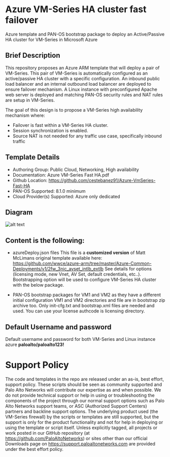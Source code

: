 # Azure VM-Series HA cluster fast failover
Azure template and PAN-OS bootstrap package to deploy an Active/Passive HA cluster for VM-Series in Microsoft Azure

## Brief Description
This repository proposes an Azure ARM template that will deploy a pair of VM-Series.
This pair of VM-Series is automatically configured as an active/passive HA cluster with a specific configuration.
An inbound public load balancer and an internal outbound load balancer are deployed to ensure failover mechanism.
A Linux instance with preconfigured Apache web server is deployed and matching PAN-OS security rules and NAT rules are setup in VM-Series.

The goal of this design is to propose a VM-Series high availability mechanism where:
- Failover is fast within a VM-Series HA cluster.
- Session synchronization is enabled.
- Source NAT is not needed for any traffic use case, specifically inbound traffic



## Template Details
- Authoring Group: Public Cloud, Networking, High availability
- Documentation: Azure VM-Series Fast HA.pdf
- Github Location: https://github.com/cestebanez91/Azure-VmSeries-Fast-HA
- PAN-OS Supported: 8.1.0 minimum
- Cloud Provider(s) Supported:  Azure only dedicated


## Diagram
![alt text](https://github.com/cestebanez91/Azure-VmSeries-Fast-HA/blob/main/AzureFastHAdiagram.png)


## Content is the following:
-	azureDeploy.json files
This file is a **customized version** of Matt McLimans original template available here:
https://github.com/wwce/azure-arm/tree/master/Azure-Common-Deployments/v1/2fw_3nic_avset_intlb_extlb
See details for options (licensing mode, new Vnet, AV Set, default credentials, etc..).
Bootstrapping option will be used to configure VM-Series HA cluster with the below package.

- PAN-OS bootstrap packages for VM1 and VM2 as they have a different initial configuration
VM1 and VM2 directories and file are in bootstrap zip archive too.
Only init-cfg.txt and bootstrap.xml files are needed and used.
You can use your license authcode is licensing directory.

## Default Username and password
Default username and password for both VM-Series and Linux instance azure
**paloalto/paloalto123!**


# Support Policy
The code and templates in the repo are released under an as-is, best effort, support policy. These scripts should be seen as community supported and Palo Alto Networks will contribute our expertise as and when possible. We do not provide technical support or help in using or troubleshooting the components of the project through our normal support options such as Palo Alto Networks support teams, or ASC (Authorized Support Centers) partners and backline support options. The underlying product used (the VM-Series firewall) by the scripts or templates are still supported, but the support is only for the product functionality and not for help in deploying or using the template or script itself. Unless explicitly tagged, all projects or work posted in our GitHub repository (at https://github.com/PaloAltoNetworks) or sites other than our official Downloads page on https://support.paloaltonetworks.com are provided under the best effort policy.
